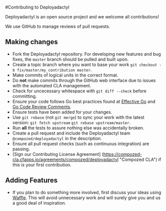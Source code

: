 #Contributing to Deployadactyl

Deployadactyl is an open source project and we welcome all contributions! 

We use GitHub to manage reviews of pull requests.

## Making changes
- Fork the Deployadactyl repository. For developing new features and bug fixes, the `master` branch should be pulled and built upon.
- Create a topic branch where you want to base your work `git checkout -b fix/master/my_contribution master`.
- Make commits of logical units in the correct format.
- Do **not** make commits through the GitHub web interface due to issues with the automated CLA management.
- Check for uncecessary whitespace with `git diff --check` before committing.
- Ensure your code follows Go best practices found at [Effective Go](https://golang.org/doc/effective_go.html) and [Go Code Review Comments](https://github.com/golang/go/wiki/CodeReviewComments).
- Ensure tests have been added for your changes.
- Use `git rebase` (not `git merge`) to sync your work with the latest version: `git fetch upstream` `git rebase upstream/master`.
- Run **all** the tests to assure nothing else was accidentally broken.
- Create a pull request and include the Deployadactyl team `@compozed/deployadactyl` in the description.
- Ensure all pull request checks (such as continuous integration) are passing.
- [Sign our Contributing License Agreement] (https://compozed-cla.cfapps.io/agreements/compozed/deployadactyl "Compozed CLA") if this is your first contribution.


## Adding Features
- If you plan to do something more involved, first discuss your ideas using [Waffle](https://waffle.io/compozed/deployadactyl). This will avoid unnecessary work and will surely give you and us a good deal of inspiration.
